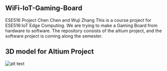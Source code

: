 ## WiFi-IoT-Gaming-Board
ESE516 Project Chen Chen and Wuji Zhang
This is a course project for ESE516:IoT Edge Computing. We are trying to make a Gaming Board from hardware to software.
The repository consists of the altium project, and the software project is coming along the semester.
## 3D model for Altium Project
![alt text](https://github.com/Kenny-Z/WiFi-IoT-Gaming-Board/blob/main/img/3Dimage.PNG?raw=true)
